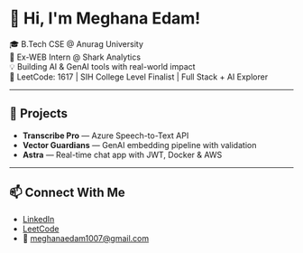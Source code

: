  # 👋 Hi, I'm Meghana Edam!  
     
🎓 B.Tech CSE @ Anurag University           
🧠 Ex-WEB Intern @ Shark Analytics       
💡 Building AI & GenAI tools with real-world impact                  
🎯 LeetCode: 1617 | SIH College Level Finalist | Full Stack + AI Explorer              
      
---  
 
## 🚀 Projects 
- **Transcribe Pro** — Azure Speech-to-Text API  
- **Vector Guardians** — GenAI embedding pipeline with validation  
- **Astra** — Real-time chat app with JWT, Docker & AWS 

---

## 📫 Connect With Me
- [LinkedIn](https://linkedin.com/in/meghana-edam-849b11300)  
- [LeetCode](https://leetcode.com/Meghsedam/)  
- 📧 meghanaedam1007@gmail.com
